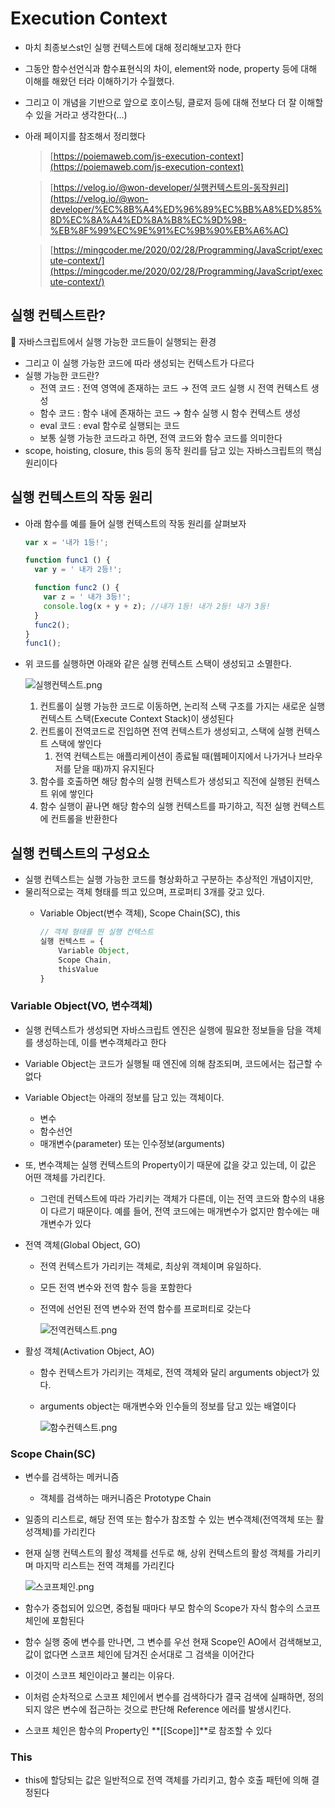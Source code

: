 # Execution Context

- 마치 최종보스st인 실행 컨텍스트에 대해 정리해보고자 한다
- 그동안 함수선언식과 함수표현식의 차이, element와 node, property 등에 대해 이해를 해왔던 터라 이해하기가 수월했다.
- 그리고 이 개념을 기반으로 앞으로 호이스팅, 클로저 등에 대해 전보다 더 잘 이해할 수 있을 거라고 생각한다(...)
- 아래 페이지를 참조해서 정리했다
    
    > [https://poiemaweb.com/js-execution-context](https://poiemaweb.com/js-execution-context)
    > 
    
    > [https://velog.io/@won-developer/실행컨텍스트의-동작원리](https://velog.io/@won-developer/%EC%8B%A4%ED%96%89%EC%BB%A8%ED%85%8D%EC%8A%A4%ED%8A%B8%EC%9D%98-%EB%8F%99%EC%9E%91%EC%9B%90%EB%A6%AC)
    > 
    
    > [https://mingcoder.me/2020/02/28/Programming/JavaScript/execute-context/](https://mingcoder.me/2020/02/28/Programming/JavaScript/execute-context/)
    > 

## 실행 컨텍스트란?

📢 자바스크립트에서 실행 가능한 코드들이 실행되는 환경

- 그리고 이 실행 가능한 코드에 따라 생성되는 컨텍스트가 다르다
- 실행 가능한 코드란?
    - 전역 코드 : 전역 영역에 존재하는 코드 → 전역 코드 실행 시 전역 컨텍스트 생성
    - 함수 코드 : 함수 내에 존재하는 코드 → 함수 실행 시 함수 컨텍스트 생성
    - eval 코드 : eval 함수로 실행되는 코드
    - 보통 실행 가능한 코드라고 하면, 전역 코드와 함수 코드를 의미한다
- scope, hoisting, closure, this 등의 동작 원리를 담고 있는 자바스크립트의 핵심 원리이다

## 실행 컨텍스트의 작동 원리

- 아래 함수를 예를 들어 실행 컨텍스트의 작동 원리를 살펴보자
    
    ```jsx
    var x = '내가 1등!';
    
    function func1 () {
      var y = ' 내가 2등!';
    
      function func2 () {
        var z = ' 내가 3등!';
        console.log(x + y + z); //내가 1등! 내가 2등! 내가 3등!
      }
      func2();
    }
    func1();
    ```
    
- 위 코드를 실행하면 아래와 같은 실행 컨텍스트 스택이 생성되고 소멸한다.
    
    ![실행컨텍스트.png](https://s3-us-west-2.amazonaws.com/secure.notion-static.com/500fc572-1e32-4bde-ba93-6ae585d0a09e/실행컨텍스트.png)
    
    1. 컨트롤이 실행 가능한 코드로 이동하면, 논리적 스택 구조를 가지는 새로운 실행 컨텍스트 스택(Execute Context Stack)이 생성된다
    2. 컨트롤이 전역코드로 진입하면 전역 컨텍스트가 생성되고, 스택에 실행 컨텍스트 스택에 쌓인다
        1. 전역 컨텍스트는 애플리케이션이 종료될 때(웹페이지에서 나가거나 브라우저를 닫을 때)까지 유지된다
    3. 함수를 호출하면 해당 함수의 실행 컨텍스트가 생성되고 직전에 실행된 컨텍스트 위에 쌓인다
    4. 함수 실행이 끝나면 해당 함수의 실행 컨텍스트를 파기하고, 직전 실행 컨텍스트에 컨트롤을 반환한다

## 실행 컨텍스트의 구성요소

- 실행 컨텍스트는 실행 가능한 코드를 형상화하고 구분하는 추상적인 개념이지만,
- 물리적으로는 객체 형태를 띄고 있으며, 프로퍼티 3개를 갖고 있다.
    - Variable Object(변수 객체), Scope Chain(SC), this
        
        ```jsx
        // 객체 형태를 띈 실행 컨텍스트
        실행 컨텍스트 = {
        	Variable Object,
        	Scope Chain,
        	thisValue
        }
        ```
        

### Variable Object(VO, 변수객체)

- 실행 컨텍스트가 생성되면 자바스크립트 엔진은 실행에 필요한 정보들을 담을 객체를 생성하는데, 이를 변수객체라고 한다
- Variable Object는 코드가 실행될 때 엔진에 의해 참조되며, 코드에서는 접근할 수 없다
- Variable Object는 아래의 정보를 담고 있는 객체이다.
    - 변수
    - 함수선언
    - 매개변수(parameter) 또는 인수정보(arguments)
- 또, 변수객체는 실행 컨텍스트의 Property이기 때문에 값을 갖고 있는데, 이 값은 어떤 객체를 가리킨다.
    - 그런데 컨텍스트에 따라 가리키는 객체가 다른데, 이는 전역 코드와 함수의 내용이 다르기 때문이다. 예를 들어, 전역 코드에는 매개변수가 없지만 함수에는 매개변수가 있다
- 전역 객체(Global Object, GO)
    - 전역 컨텍스트가 가리키는 객체로, 최상위 객체이며 유일하다.
    - 모든 전역 변수와 전역 함수 등을 포함한다
    - 전역에 선언된 전역 변수와 전역 함수를 프로퍼티로 갖는다
        
        ![전역컨텍스트.png](https://s3-us-west-2.amazonaws.com/secure.notion-static.com/d1784ae2-38a1-46a3-83b6-342174742f74/전역컨텍스트.png)
        
- 활성 객체(Activation Object, AO)
    - 함수 컨텍스트가 가리키는 객체로, 전역 객체와 달리 arguments object가 있다.
    - arguments object는 매개변수와 인수들의 정보를 담고 있는 배열이다
        
        ![함수컨텍스트.png](https://s3-us-west-2.amazonaws.com/secure.notion-static.com/2120ebad-e30c-4b0c-9723-bd709e460c31/함수컨텍스트.png)
        

### Scope Chain(SC)

- 변수를 검색하는 메커니즘
    - 객체를 검색하는 매커니즘은 Prototype Chain
- 일종의 리스트로, 해당 전역 또는 함수가 참조할 수 있는 변수객체(전역객체 또는 활성객체)를 가리킨다
- 현재 실행 컨텍스트의 활성 객체를 선두로 해, 상위 컨텍스트의 활성 객체를 가리키며 마지막 리스트는 전역 객체를 가리킨다
    
    ![스코프체인.png](https://s3-us-west-2.amazonaws.com/secure.notion-static.com/aa9a4499-3691-49ce-8ca1-c218d92bf976/스코프체인.png)
    
- 함수가 중첩되어 있으면, 중첩될 때마다 부모 함수의 Scope가 자식 함수의 스코프 체인에 포함된다
- 함수 실행 중에 변수를 만나면, 그 변수를 우선 현재 Scope인 AO에서 검색해보고, 값이 없다면 스코프 체인에 담겨진 순서대로 그 검색을 이어간다
- 이것이 스코프 체인이라고 불리는 이유다.
- 이처럼 순차적으로 스코프 체인에서 변수를 검색하다가 결국 검색에 실패하면, 정의되지 않은 변수에 접근하는 것으로 판단해 Reference 에러를 발생시킨다.
- 스코프 체인은 함수의 Property인 **[[Scope]]**로 참조할 수 있다

### This

- this에 할당되는 값은 일반적으로 전역 객체를 가리키고, 함수 호출 패턴에 의해 결정된다